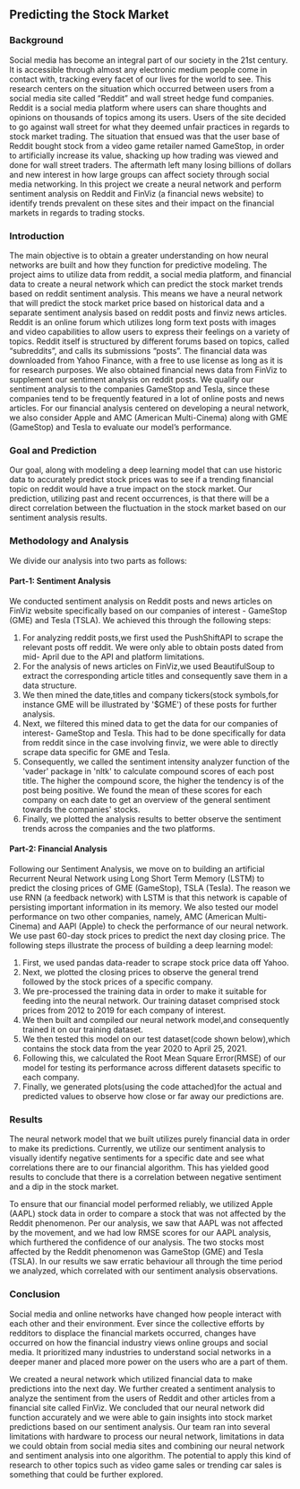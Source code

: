 ## Predicting the Stock Market

### Background

Social media has become an integral part of our society in the 21st century. It is accessible through almost any electronic medium people come in contact with, tracking every facet of our lives for the world to see. This research centers on the situation which occurred between users from a social media site called “Reddit” and wall street hedge fund companies. Reddit is a social media platform where users can share thoughts and opinions on thousands of topics among its users. Users of the site decided to go against wall street for what they deemed unfair practices in regards to stock market trading. The situation that ensued was that the user base of Reddit bought stock from a video game retailer named GameStop, in order to artificially increase its value, shacking up how trading was viewed and done for wall street traders. The aftermath left many losing billions of dollars and new interest in how large groups can affect society through social media networking. In this project we create a neural network and perform sentiment analysis on Reddit and FinViz (a financial news website) to identify trends prevalent on these sites and their impact on the financial markets in regards to trading stocks.

### Introduction

The main objective is to obtain a greater understanding on how neural networks are built and how they function for predictive modeling. The project aims to utilize data from reddit, a social media platform, and financial data to create a neural network which can predict the stock market trends based on reddit sentiment analysis. This means we have a neural network that will predict the stock market price based on historical data and a separate sentiment analysis based on reddit posts and finviz news articles. Reddit is an online forum which utilizes long form text posts with images and video capabilities to allow users to express their feelings on a variety of topics. Reddit itself is structured by different forums based on topics, called “subreddits”, and calls its submissions “posts”. The financial data was downloaded from Yahoo Finance, with a free to use license as long as it is for research purposes. We also obtained financial news data from FinViz to supplement our sentiment analysis on reddit posts. We qualify our sentiment analysis to the companies GameStop and Tesla, since these companies tend to be frequently featured in a lot of online posts and news articles. For our financial analysis centered on developing a neural network, we also consider Apple and AMC (American Multi-Cinema) along with GME (GameStop) and Tesla to evaluate our model’s performance.

### Goal and Prediction

Our goal, along with modeling a deep learning model that can use historic data to accurately predict stock prices was to see if a trending financial topic on reddit would have a true impact on the stock market. Our prediction, utilizing past and recent occurrences, is that there will be a direct correlation between the fluctuation in the stock market based on our sentiment analysis results.

### Methodology and Analysis

We divide our analysis into two parts as follows:
#### Part-1: Sentiment Analysis
We conducted sentiment analysis on Reddit posts and news articles on FinViz website specifically based on our companies of interest - GameStop (GME) and Tesla (TSLA). We achieved this through the following steps:
1. For analyzing reddit posts,we first used the PushShiftAPI to scrape the relevant posts off reddit. We were only able to obtain posts dated from mid- April due to the API and platform limitations.
2. For the analysis of news articles on FinViz,we used BeautifulSoup to extract the corresponding article titles and consequently save them in a data structure.
3. We then mined the date,titles and company tickers(stock symbols,for instance GME will be illustrated by '$GME') of these posts for further analysis.
4. Next, we filtered this mined data to get the data for our companies of interest- GameStop and Tesla. This had to be done specifically for data from reddit since in the case involving finviz, we were able to directly scrape data specific for GME and Tesla.
5. Consequently, we called the sentiment intensity analyzer function of the 'vader' package in 'nltk' to calculate compound scores of each post title. The higher the compound score, the higher the tendency is of the post being positive. We found the mean of these scores for each company on each date to get an overview of the general sentiment towards the companies' stocks.
6. Finally, we plotted the analysis results to better observe the sentiment trends across the companies and the two platforms.

#### Part-2: Financial Analysis

Following our Sentiment Analysis, we move on to building an artificial Recurrent Neural Network using Long Short Term Memory (LSTM) to predict the closing prices of GME (GameStop), TSLA (Tesla). The reason we use RNN (a feedback network) with LSTM is that this network is capable of persisting important information in its memory.
We also tested our model performance on two other companies, namely, AMC (American Multi-Cinema) and AAPl (Apple) to check the performance of our neural network. We use past 60-day stock prices to predict the next day closing price. The following steps illustrate the process of building a deep learning model:
1. First, we used pandas data-reader to scrape stock price data off Yahoo.
2. Next, we plotted the closing prices to observe the general trend followed by the stock prices of a specific company.
3. We pre-processed the training data in order to make it suitable for feeding into the neural network. Our training dataset comprised stock prices from 2012 to 2019 for each company of interest.
4. We then built and compiled our neural network model,and consequently trained it on our training dataset.
5. We then tested this model on our test dataset(code shown below),which contains the stock data from the year 2020 to April 25, 2021.
6. Following this, we calculated the Root Mean Square Error(RMSE) of our model for testing its performance across different datasets specific to each company.
7. Finally, we generated plots(using the code attached)for the actual and predicted values to observe how close or far away our predictions are.

### Results

The neural network model that we built utilizes purely financial data in order to make its predictions. Currently, we utilize our sentiment analysis to visually identify negative sentiments for a specific date and see what correlations there are to our financial algorithm. This has yielded good results to conclude that there is a correlation between negative sentiment and a dip in the stock market.

To ensure that our financial model performed reliably, we utilized Apple (AAPL) stock data in order to compare a stock that was not affected by the Reddit phenomenon. Per our analysis, we saw that AAPL was not affected by the movement, and we had low RMSE scores for our AAPL analysis, which furthered the confidence of our analysis. The two stocks most affected by the Reddit phenomenon was GameStop (GME) and Tesla (TSLA). In our results we saw erratic behaviour all through the time period we analyzed, which correlated with our sentiment analysis observations.

### Conclusion

Social media and online networks have changed how people interact with each other and their environment. Ever since the collective efforts by redditors to displace the financial markets occurred, changes have occurred on how the financial industry views online groups and social media. It prioritized many industries to understand social networks in a deeper maner and placed more power on the users who are a part of them.

We created a neural network which utilized financial data to make predictions into the next day. We further created a sentiment analysis to analyze the sentiment from the users of Reddit and other articles from a financial site called FinViz. We concluded that our neural network did function accurately and we were able to gain insights into stock market predictions based on our sentiment analysis. Our team ran into several limitations with hardware to process our neural network, limitations in data we could obtain from social media sites and combining our neural network and sentiment analysis into one algorithm. The potential to apply this kind of research to other topics such as video game sales or trending car sales is something that could be further explored.
